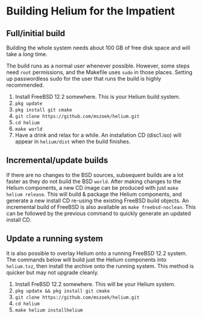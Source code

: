 # Building Helium for the Impatient

## Full/initial build
Building the whole system needs about 100 GB of free disk space and will take a _long_ time.

The build runs as a normal user whenever possible. However, some steps need `root` permissions, and the Makefile uses `sudo` in those places. Setting up passwordless sudo for the user that runs the build is highly recommended.

1. Install FreeBSD 12.2 somewhere. This is your Helium build system.
2. `pkg update`
3. `pkg install git cmake`
4. `git clone https://github.com/mszoek/helium.git`
5. `cd helium`
6. `make world`
7. Have a drink and relax for a while. An installation CD (disc1.iso) will appear in `helium/dist` when the build finishes. 

## Incremental/update builds
If there are no changes to the BSD sources, subsequent builds are a lot faster as they do not build the BSD `world`. After making changes to the Helium components, a new CD image can be produced with just `make helium release`. This will build & package the Helium components, and generate a new install CD re-using the existing FreeBSD build objects. An incremental build of FreeBSD is also available as `make freebsd-noclean`. This can be followed by the previous command to quickly generate an updated install CD.

## Update a running system
It is also possible to overlay Helium onto a running FreeBSD 12.2 system. The commands below will build just the Helium components into `helium.txz`, then install the archive onto the running system. This method is quicker but may not upgrade cleanly.

1. Install FreBSD 12.2 somewhere. This will be your Helium system.
2. `pkg update && pkg install git cmake`
3. `git clone https://github.com/mszoek/helium.git`
4. `cd helium`
5. `make helium installhelium`